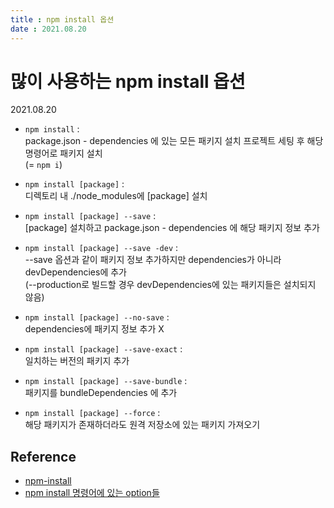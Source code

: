 ```yaml
---
title : npm install 옵션  
date : 2021.08.20
--- 
```


# 많이 사용하는 npm install 옵션
2021.08.20

* `npm install` :   
  package.json - dependencies 에 있는 모든 패키지 설치 프로젝트 세팅 후 해당 명령어로 패키지 설치  
  (= `npm i`)
  
* `npm install [package]` :  
  디렉토리 내 ./node_modules에 [package] 설치
  
* `npm install [package] --save` :   
  [package] 설치하고 package.json - dependencies 에 해당 패키지 정보 추가
  
* `npm install [package] --save -dev` :  
  --save 옵션과 같이 패키지 정보 추가하지만 dependencies가 아니라 devDependencies에 추가  
  (--production로 빌드할 경우 devDependencies에 있는 패키지들은 설치되지 않음)

* `npm install [package] --no-save` :   
  dependencies에 패키지 정보 추가 X

* `npm install [package] --save-exact` :  
  일치하는 버전의 패키지 추가  
  
* `npm install [package] --save-bundle` :  
  패키지를 bundleDependencies 에 추가  
  
* `npm install [package] --force` :  
  해당 패키지가 존재하더라도 원격 저장소에 있는 패키지 가져오기
  
## Reference  
* [npm-install](https://docs.npmjs.com/cli/v7/commands/npm-install/)
* [npm install 명령어에 있는 option들](https://chimimode.github.io/2019-07-03-npm-install-option/)

